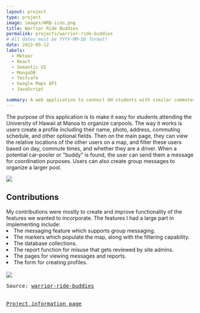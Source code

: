 ```yaml
---
layout: project
type: project
image: images/WRB-icon.png
title: Warrior Ride Buddies
permalink: projects/warrior-ride-buddies
# All dates must be YYYY-MM-DD format!
date: 2022-05-12
labels:
  - Meteor
  - React
  - Semantic UI
  - MongoDB
  - Testcafe
  - Google Maps API
  - JavaScript

summary: A web application to connect UH students with similar commutes.
---
```


The purpose of this application is to make it easy for students attending the University of Hawaii at Manoa to organize carpools. The way it works is users create a profile including their name, photo, address, commuting schedule, and other optional fields. Then on the main page, they can view the relative locations of the other users on a map, and filter these users based on day, commute times, and whether they are a driver. When a potential car-pooler or "buddy" is found, the user can send them a message for coordination purposes. Users can also create group messages to organize a larger pool.
<br/>

<img class="ui image" src="{{ site.baseurl }}/images/ICS-314-final-project-screenshot.png"/>
<h2>
Contributions
</h2>
My contributions were mostly to create and improve functionality of the features we wanted to incorporate. The features I had a large part in implementing include:
<li>
The messaging feature which supports group messaging.
</li>
<li>
The markers which populate the map, along with the filtering capability.
</li>
<li>
The database collections.
</li>
<li>
The report function for misuse that gets reviewed by site admins.
</li>
<li>
The pages for viewing messages and reports.
</li>
<li>
The form for creating profiles.
</li>
<br/>
<img class="ui image" src="{{ site.baseurl }}/images/group-messaging.png"/>

<pre>Source: <a href="https://github.com/warrior-ride-buddies/warrior-ride-buddies/"><i class="large github icon"></i>warrior-ride-buddies</a>
<br/>
<a href="https://warrior-ride-buddies.github.io/">Project information page</a></pre>
<br/>
<br/>

